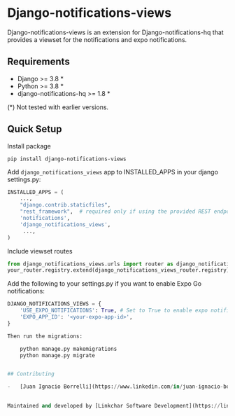 
# Django-notifications-views
Django-notifications-views is an extension for Django-notifications-hq that provides a viewset for the notifications and expo notifications.

## Requirements
- Django >= 3.8 *
- Python >= 3.8 *
- django-notifications-hq >= 1.8 *


(*) Not tested with earlier versions.

## Quick Setup

Install package

    pip install django-notifications-views
    
Add `django_notifications_views` app to INSTALLED_APPS in your django settings.py:

```python
INSTALLED_APPS = (
    ...,
    "django.contrib.staticfiles",
    "rest_framework",  # required only if using the provided REST endpoints
    'notifications',
    'django_notifications_views',
     ...,
)
```
    
Include viewset routes

```python
from django_notifications_views.urls import router as django_notifications_views_router
your_router.registry.extend(django_notifications_views_router.registry)
```

Add the following to your settings.py if you want to enable Expo Go notifications:

```python
DJANGO_NOTIFICATIONS_VIEWS = {
    'USE_EXPO_NOTIFICATIONS': True, # Set to True to enable expo notifications
    'EXPO_APP_ID': '<your-expo-app-id>', 
}

Then run the migrations:

    python manage.py makemigrations
    python manage.py migrate


## Contributing

-   [Juan Ignacio Borrelli](https://www.linkedin.com/in/juan-ignacio-borrelli/)
    

Maintained and developed by [Linkchar Software Development](https://linkchar.com/).


